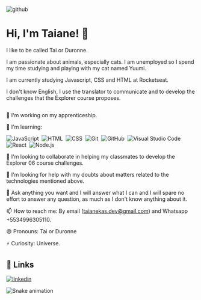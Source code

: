 
![github](https://github.com/taianekarine/taianekarine/assets/94652702/dfe4a63f-cd38-4e3f-9306-fe705e8b5274)



# Hi, I'm Taiane! 👋

I like to be called Tai or Duronne.

I am passionate about animals, especially cats. I am unemployed so I spend my time studying and playing with my cat named Yuumi.

I am currently studying Javascript, CSS and HTML at Rocketseat.

I don't know English, I use the translator to communicate and to develop the challenges that the Explorer course proposes.
## 
🔭 I'm working on my apprenticeship.

🌱 I'm learning:

![JavaScript](https://img.shields.io/badge/-JavaScript-05122A?style=flat&logo=javascript)&nbsp;
![HTML](https://img.shields.io/badge/-HTML-05122A?style=flat&logo=HTML5)&nbsp;
![CSS](https://img.shields.io/badge/-CSS-05122A?style=flat&logo=CSS3&logoColor=1572B6)&nbsp;
![Git](https://img.shields.io/badge/-Git-05122A?style=flat&logo=git)&nbsp;
![GitHub](https://img.shields.io/badge/-GitHub-05122A?style=flat&logo=github)&nbsp;
![Visual Studio Code](https://img.shields.io/badge/-Visual%20Studio%20Code-05122A?style=flat&logo=visual-studio-code&logoColor=007ACC)&nbsp;
![React](https://img.shields.io/badge/-React-05122A?style=flat&logo=react)&nbsp;
![Node.js](https://img.shields.io/badge/-Node.js-05122A?style=flat&logo=node.js)&nbsp;

👯 I'm looking to collaborate in helping my classmates to develop the Explorer 06 course challenges.

🤔 I'm looking for help with my doubts about matters related to the technologies mentioned above.

💬 Ask anything you want and I will answer what I can and I will spare no effort to answer any question, as much as I don't know anything about it.

📫 How to reach me: By email (taianekas.dev@gmail.com) and Whatsapp +5534996305110.

😄 Pronouns: Tai or Duronne

⚡ Curiosity: Universe.
## 🔗 Links
[![linkedin](https://img.shields.io/badge/linkedin-0A66C2?style=for-the-badge&logo=linkedin&logoColor=white)](https://www.linkedin.com/in/taiane-karine-ab583b123/)

![Snake animation](https://github.com/taianekarine/taianekarine/blob/output/github-contribution-grid-snake.svg)


